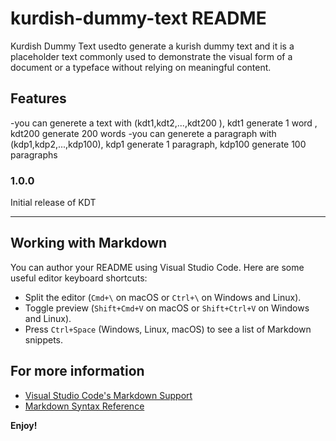 # kurdish-dummy-text README

Kurdish Dummy Text usedto generate a kurish dummy text and it is a placeholder text commonly used to demonstrate the visual form of a document or a typeface without relying on meaningful content.

## Features

-you can generete a text with (kdt1,kdt2,...,kdt200 ),
    kdt1 generate 1 word ,
    kdt200 generate 200 words
-you can generete a paragraph with (kdp1,kdp2,...,kdp100),
    kdp1 generate 1 paragraph,
    kdp100 generate 100 paragraphs


### 1.0.0

Initial release of KDT

---

## Working with Markdown

You can author your README using Visual Studio Code. Here are some useful editor keyboard shortcuts:

* Split the editor (`Cmd+\` on macOS or `Ctrl+\` on Windows and Linux).
* Toggle preview (`Shift+Cmd+V` on macOS or `Shift+Ctrl+V` on Windows and Linux).
* Press `Ctrl+Space` (Windows, Linux, macOS) to see a list of Markdown snippets.

## For more information

* [Visual Studio Code's Markdown Support](http://code.visualstudio.com/docs/languages/markdown)
* [Markdown Syntax Reference](https://help.github.com/articles/markdown-basics/)

**Enjoy!**
